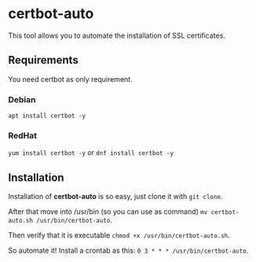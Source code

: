 # certbot-auto

This tool allows you to automate the installation of SSL certificates.

## Requirements

You need certbot as only requirement.
### Debian 
`apt install certbot -y`
### RedHat
`yum install certbot -y` or `dnf install certbot -y`

## Installation 
Installation of **certbot-auto** is so easy, just clone it with `git clone`.

After that move into /usr/bin (so you can use as command) `mv certbot-auto.sh /usr/bin/certbot-auto`.

Then verify that it is executable `chmod +x /usr/bin/certbot-auto.sh`.

So automate it! Install a crontab as this: `0 3 * * * /usr/bin/certbot-auto`.
